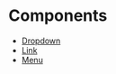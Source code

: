 # Components

-   [Dropdown](/components/dropdown.html)
-   [Link](/components/link.html)
-   [Menu](/components/menu.html)
